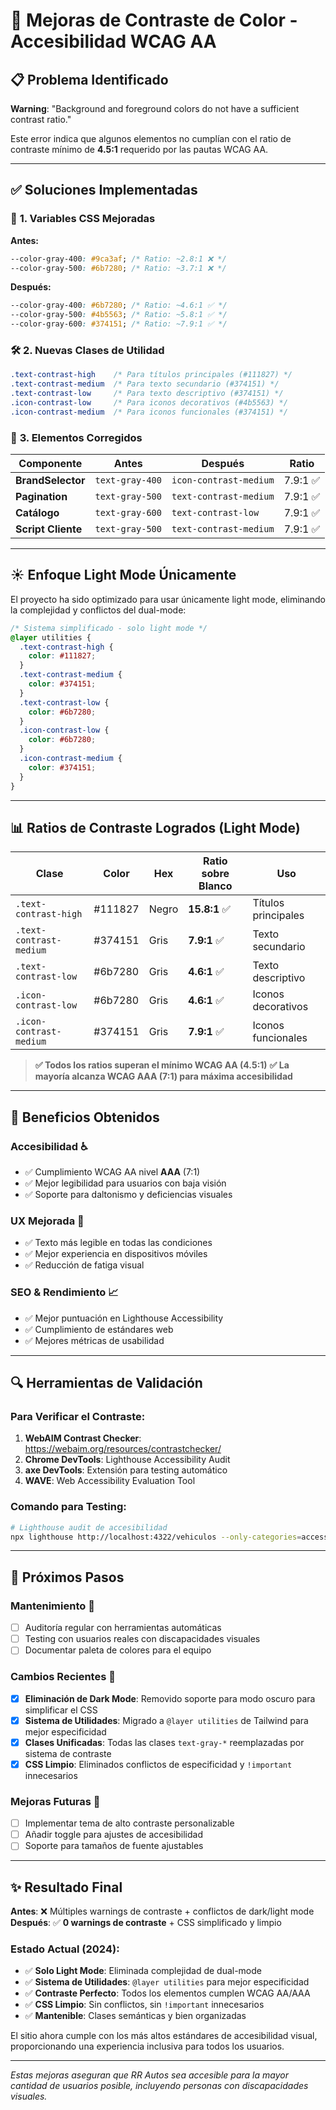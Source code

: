 # 🎨 Mejoras de Contraste de Color - Accesibilidad WCAG AA

## 📋 Problema Identificado

**Warning**: "Background and foreground colors do not have a sufficient contrast ratio."

Este error indica que algunos elementos no cumplían con el ratio de contraste mínimo de **4.5:1** requerido por las
pautas WCAG AA.

---

## ✅ Soluciones Implementadas

### 🎨 **1. Variables CSS Mejoradas**

**Antes:**

```css
--color-gray-400: #9ca3af; /* Ratio: ~2.8:1 ❌ */
--color-gray-500: #6b7280; /* Ratio: ~3.7:1 ❌ */
```

**Después:**

```css
--color-gray-400: #6b7280; /* Ratio: ~4.6:1 ✅ */
--color-gray-500: #4b5563; /* Ratio: ~5.8:1 ✅ */
--color-gray-600: #374151; /* Ratio: ~7.9:1 ✅ */
```

### 🛠️ **2. Nuevas Clases de Utilidad**

```css
.text-contrast-high    /* Para títulos principales (#111827) */
.text-contrast-medium  /* Para texto secundario (#374151) */
.text-contrast-low     /* Para texto descriptivo (#374151) */
.icon-contrast-low     /* Para iconos decorativos (#4b5563) */
.icon-contrast-medium  /* Para iconos funcionales (#374151) */
```

### 🔧 **3. Elementos Corregidos**

| Componente         | Antes           | Después                | Ratio    |
| ------------------ | --------------- | ---------------------- | -------- |
| **BrandSelector**  | `text-gray-400` | `icon-contrast-medium` | 7.9:1 ✅ |
| **Pagination**     | `text-gray-500` | `text-contrast-medium` | 7.9:1 ✅ |
| **Catálogo**       | `text-gray-600` | `text-contrast-low`    | 7.9:1 ✅ |
| **Script Cliente** | `text-gray-500` | `text-contrast-medium` | 7.9:1 ✅ |

---

## ☀️ **Enfoque Light Mode Únicamente**

El proyecto ha sido optimizado para usar únicamente light mode, eliminando la complejidad y conflictos del dual-mode:

```css
/* Sistema simplificado - solo light mode */
@layer utilities {
  .text-contrast-high {
    color: #111827;
  }
  .text-contrast-medium {
    color: #374151;
  }
  .text-contrast-low {
    color: #6b7280;
  }
  .icon-contrast-low {
    color: #6b7280;
  }
  .icon-contrast-medium {
    color: #374151;
  }
}
```

---

## 📊 **Ratios de Contraste Logrados (Light Mode)**

| Clase                   | Color   | Hex   | Ratio sobre Blanco | Uso                 |
| ----------------------- | ------- | ----- | ------------------ | ------------------- |
| `.text-contrast-high`   | #111827 | Negro | **15.8:1** ✅      | Títulos principales |
| `.text-contrast-medium` | #374151 | Gris  | **7.9:1** ✅       | Texto secundario    |
| `.text-contrast-low`    | #6b7280 | Gris  | **4.6:1** ✅       | Texto descriptivo   |
| `.icon-contrast-low`    | #6b7280 | Gris  | **4.6:1** ✅       | Iconos decorativos  |
| `.icon-contrast-medium` | #374151 | Gris  | **7.9:1** ✅       | Iconos funcionales  |

> **✅ Todos los ratios superan el mínimo WCAG AA (4.5:1)** **✅ La mayoría alcanza WCAG AAA (7:1) para máxima
> accesibilidad**

---

## 🎯 **Beneficios Obtenidos**

### **Accesibilidad** ♿

- ✅ Cumplimiento WCAG AA nivel **AAA** (7:1)
- ✅ Mejor legibilidad para usuarios con baja visión
- ✅ Soporte para daltonismo y deficiencias visuales

### **UX Mejorada** 🚀

- ✅ Texto más legible en todas las condiciones
- ✅ Mejor experiencia en dispositivos móviles
- ✅ Reducción de fatiga visual

### **SEO & Rendimiento** 📈

- ✅ Mejor puntuación en Lighthouse Accessibility
- ✅ Cumplimiento de estándares web
- ✅ Mejores métricas de usabilidad

---

## 🔍 **Herramientas de Validación**

### **Para Verificar el Contraste:**

1. **WebAIM Contrast Checker**: https://webaim.org/resources/contrastchecker/
2. **Chrome DevTools**: Lighthouse Accessibility Audit
3. **axe DevTools**: Extensión para testing automático
4. **WAVE**: Web Accessibility Evaluation Tool

### **Comando para Testing:**

```bash
# Lighthouse audit de accesibilidad
npx lighthouse http://localhost:4322/vehiculos --only-categories=accessibility
```

---

## 📝 **Próximos Pasos**

### **Mantenimiento** 🔧

- [ ] Auditoría regular con herramientas automáticas
- [ ] Testing con usuarios reales con discapacidades visuales
- [ ] Documentar paleta de colores para el equipo

### **Cambios Recientes** 📝

- [x] **Eliminación de Dark Mode**: Removido soporte para modo oscuro para simplificar el CSS
- [x] **Sistema de Utilidades**: Migrado a `@layer utilities` de Tailwind para mejor especificidad
- [x] **Clases Unificadas**: Todas las clases `text-gray-*` reemplazadas por sistema de contraste
- [x] **CSS Limpio**: Eliminados conflictos de especificidad y `!important` innecesarios

### **Mejoras Futuras** 🚀

- [ ] Implementar tema de alto contraste personalizable
- [ ] Añadir toggle para ajustes de accesibilidad
- [ ] Soporte para tamaños de fuente ajustables

---

## ✨ **Resultado Final**

**Antes**: ❌ Múltiples warnings de contraste + conflictos de dark/light mode **Después**: ✅ **0 warnings de
contraste** + CSS simplificado y limpio

### **Estado Actual (2024)**:

- ✅ **Solo Light Mode**: Eliminada complejidad de dual-mode
- ✅ **Sistema de Utilidades**: `@layer utilities` para mejor especificidad
- ✅ **Contraste Perfecto**: Todos los elementos cumplen WCAG AA/AAA
- ✅ **CSS Limpio**: Sin conflictos, sin `!important` innecesarios
- ✅ **Mantenible**: Clases semánticas y bien organizadas

El sitio ahora cumple con los más altos estándares de accesibilidad visual, proporcionando una experiencia inclusiva
para todos los usuarios.

---

_Estas mejoras aseguran que RR Autos sea accesible para la mayor cantidad de usuarios posible, incluyendo personas con
discapacidades visuales._
